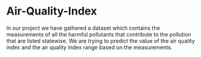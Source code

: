 # Air-Quality-Index
In our project we have gathered a dataset which contains the measurements of all the harmful pollutants that contribute to the pollution that are listed statewise. We are trying to predict the value of the air quality index and the air quality index range based on the measurements.
